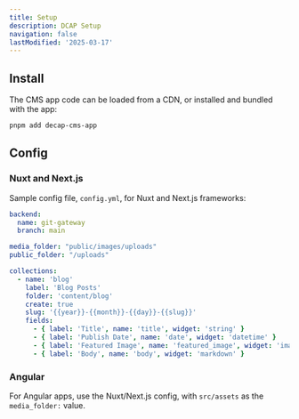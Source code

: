 ```yaml
---
title: Setup
description: DCAP Setup
navigation: false
lastModified: '2025-03-17'
---
```


## Install

The CMS app code can be loaded from a CDN, or installed and bundled with the app:

```bash
pnpm add decap-cms-app
```

## Config

### Nuxt and Next.js

Sample config file, `config.yml`, for Nuxt and Next.js frameworks:

```yml
backend:
  name: git-gateway
  branch: main

media_folder: "public/images/uploads"
public_folder: "/uploads"

collections:
  - name: 'blog'
    label: 'Blog Posts'
    folder: 'content/blog'
    create: true
    slug: '{{year}}-{{month}}-{{day}}-{{slug}}'
    fields:
      - { label: 'Title', name: 'title', widget: 'string' }
      - { label: 'Publish Date', name: 'date', widget: 'datetime' }
      - { label: 'Featured Image', name: 'featured_image', widget: 'image' }
      - { label: 'Body', name: 'body', widget: 'markdown' }
```

### Angular

For Angular apps, use the Nuxt/Next.js config, with `src/assets` as the `media_folder:` value.
